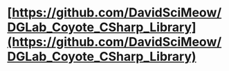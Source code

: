 # [https://github.com/DavidSciMeow/DGLab_Coyote_CSharp_Library](https://github.com/DavidSciMeow/DGLab_Coyote_CSharp_Library)
